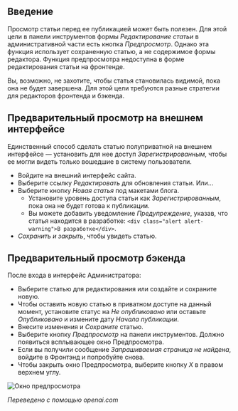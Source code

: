 <!-- Filename: J4.x:Article_Preview / Display title: Статья: Предварительный просмотр -->

## Введение

Просмотр статьи перед ее публикацией может быть полезен. Для этой цели в панели инструментов формы *Редактирование статьи* в административной части есть кнопка *Предпросмотр*. Однако эта функция использует сохраненную статью, а не содержимое формы редактора. Функция предпросмотра недоступна в форме редактирования статьи на фронтенде.

Вы, возможно, не захотите, чтобы статья становилась видимой, пока она не будет завершена. Для этой цели требуются разные стратегии для редакторов фронтенда и бэкенда.

## Предварительный просмотр на внешнем интерфейсе

Единственный способ сделать статью полуприватной на внешнем интерфейсе — установить для нее доступ *Зарегистрированным*, чтобы ее могли видеть только вошедшие в систему пользователи.

- Войдите на внешний интерфейс сайта.
- Выберите ссылку *Редактировать* для обновления статьи. Или...
- Выберите кнопку *Новая статья* под макетами блога.
  - Установите уровень доступа статьи как *Зарегистрированным*, пока она не будет готова к публикации.
  - Вы можете добавить уведомление *Предупреждение*, указав, что статья находится в разработке: `<div class="alert alert-warning">В разработке</div>`.
- *Сохранить и закрыть*, чтобы увидеть статью.

## Предварительный просмотр бэкенда

После входа в интерфейс Администратора:

- Выберите статью для редактирования или создайте и сохраните новую.
- Чтобы оставить новую статью в приватном доступе на данный момент, установите статус на *Не опубликовано* или оставьте *Опубликовано* и измените дату *Начала публикации*.
- Внесите изменения и *Сохраните* статью.
- Выберите кнопку *Предпросмотр* на панели инструментов. Должно появиться всплывающее окно Предпросмотра.
- Если вы получили сообщение *Запрашиваемая страница не найдена*, войдите в Фронтэнд и попробуйте снова.
- Чтобы закрыть окно Предпросмотра, выберите кнопку *X* в правом верхнем углу.

![Окно предпросмотра](../../../en/images/getting-started/article-edit-preview.png)

*Переведено с помощью openai.com*

